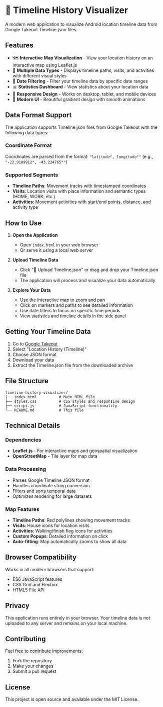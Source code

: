 # 📍 Timeline History Visualizer

A modern web application to visualize Android location timeline data from Google Takeout Timeline.json files.

## Features

- 🗺️ **Interactive Map Visualization** - View your location history on an interactive map using Leaflet.js
- 📍 **Multiple Data Types** - Displays timeline paths, visits, and activities with different visual styles
- 📅 **Date Filtering** - Filter your timeline data by specific date ranges
- 📊 **Statistics Dashboard** - View statistics about your location data
- 📱 **Responsive Design** - Works on desktop, tablet, and mobile devices
- 🎨 **Modern UI** - Beautiful gradient design with smooth animations

## Data Format Support

The application supports Timeline.json files from Google Takeout with the following data types:

### Coordinate Format
Coordinates are parsed from the format: `"latitude°, longitude°"` (e.g., `"-22.9189912°, -43.224765°"`)

### Supported Segments
- **Timeline Paths**: Movement tracks with timestamped coordinates
- **Visits**: Location visits with place information and semantic types (HOME, WORK, etc.)
- **Activities**: Movement activities with start/end points, distance, and activity type

## How to Use

1. **Open the Application**
   - Open `index.html` in your web browser
   - Or serve it using a local web server

2. **Upload Timeline Data**
   - Click "📁 Upload Timeline.json" or drag and drop your Timeline.json file
   - The application will process and visualize your data automatically

3. **Explore Your Data**
   - Use the interactive map to zoom and pan
   - Click on markers and paths to see detailed information
   - Use date filters to focus on specific time periods
   - View statistics and timeline details in the side panel

## Getting Your Timeline Data

1. Go to [Google Takeout](https://takeout.google.com/)
2. Select "Location History (Timeline)"
3. Choose JSON format
4. Download your data
5. Extract the Timeline.json file from the downloaded archive

## File Structure

```
timeline-history-visualizer/
├── index.html          # Main HTML file
├── styles.css          # CSS styles and responsive design
├── script.js           # JavaScript functionality
└── README.md           # This file
```

## Technical Details

### Dependencies
- **Leaflet.js** - For interactive maps and geospatial visualization
- **OpenStreetMap** - Tile layer for map data

### Data Processing
- Parses Google Timeline JSON format
- Handles coordinate string conversion
- Filters and sorts temporal data
- Optimizes rendering for large datasets

### Map Features
- **Timeline Paths**: Red polylines showing movement tracks
- **Visits**: House icons for location visits
- **Activities**: Walking/finish flag icons for activities
- **Custom Popups**: Detailed information on click
- **Auto-fitting**: Map automatically zooms to show all data

## Browser Compatibility

Works in all modern browsers that support:
- ES6 JavaScript features
- CSS Grid and Flexbox
- HTML5 File API

## Privacy

This application runs entirely in your browser. Your timeline data is not uploaded to any server and remains on your local machine.

## Contributing

Feel free to contribute improvements:
1. Fork the repository
2. Make your changes
3. Submit a pull request

## License

This project is open source and available under the MIT License.
